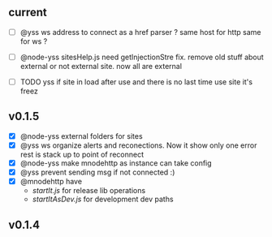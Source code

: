 ## current

- [ ] @yss ws address to connect as a href parser ? same host for http same for ws ?
- [ ] @node-yss sitesHelp.js need getInjectionStre fix. remove old stuff about external or not external site. now all are external
- [ ] TODO yss if site in load after use and there is no last time use site it's freez 


## v0.1.5

- [x] @node-yss external folders for sites
- [x] @yss ws organize alerts and reconections. Now it show only one error rest is stack up to point of reconnect
- [x] @node-yss make mnodehttp as instance can take config 
- [x] @yss prevent sending msg if not connected :)
- [x] @mnodehttp have 
    - *startIt.js* for release lib operations
    - *startItAsDev.js* for development dev paths

## v0.1.4